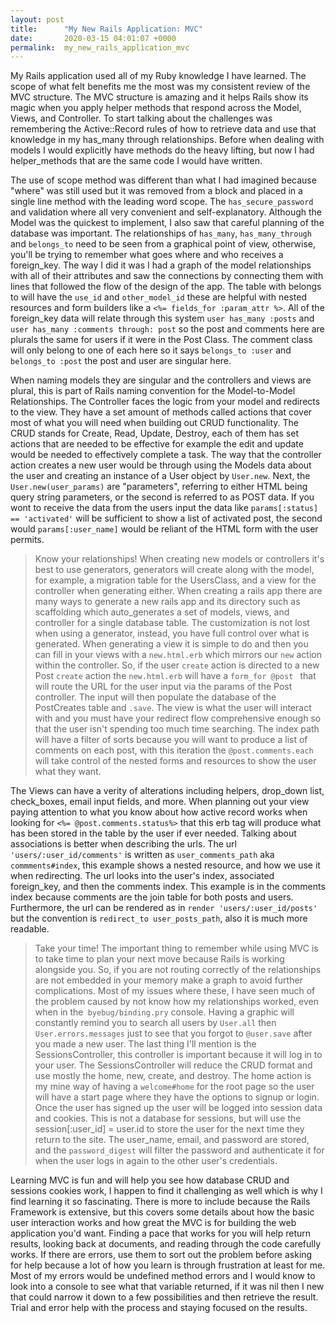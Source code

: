 ```yaml
---
layout: post
title:      "My New Rails Application: MVC"
date:       2020-03-15 04:01:07 +0000
permalink:  my_new_rails_application_mvc
---
```




My Rails application used all of my Ruby knowledge I have learned. The scope of what felt benefits me the most was my consistent review of the MVC structure. The MVC structure is amazing and it helps Rails show its magic when you apply helper methods that respond across the Model, Views, and Controller. To start talking about the challenges was remembering the Active::Record rules of how to retrieve data and use that knowledge in my has_many through relationships. Before when dealing with models I would explicitly have methods do the heavy lifting, but now I had helper_methods that are the same code I would have written. 


The use of scope method was different than what I had imagined because "where" was still used but it was removed from a block and placed in a single line method with the leading word scope. The `has_secure_password` and validation where all very convenient and self-explanatory. Although the Model was the quickest to implement, I also saw that careful planning of the database was important. The relationships of `has_many`, `has_many_through` and `belongs_to` need to be seen from a graphical point of view, otherwise, you'll be trying to remember what goes where and who receives a foreign_key. The way I did it was I had a graph of the model relationships with all of their attributes and saw the connections by connecting them with lines that followed the flow of the design of the app. The table with belongs to will have the `use_id` and `other_model_id` these are helpful with nested resources and form builders like a `<%= fields_for :param_attr %>`. All of the foreign_key data will relate through this system `user has_many :posts` and `user has_many :comments through: post` so the post and comments here are plurals the same for users if it were in the Post Class. The comment class will only belong to one of each here so it says `belongs_to :user` and `belongs_to :post` the post and user are singular here.


When naming models they are singular and the controllers and views are plural, this is part of Rails naming convention for the Model-to-Model Relationships. The Controller faces the logic from your model and redirects to the view. They have a set amount of methods called actions that cover most of what you will need when building out CRUD functionality. The CRUD stands for Create, Read, Update, Destroy, each of them has set actions that are needed to be effective for example the edit and update would be needed to effectively complete a task. The way that the controller action creates a new user would be through using the Models data about the user and creating an instance of a User object by `User.new`. Next, the `User.new(user_params)` are "parameters", referring to either HTML being query string parameters, or the second is referred to as POST data. If you wont to receive the data from the users input the data like `params[:status] == 'activated'` will be sufficient to show a list of activated post, the second would `params[:user_name]` would be reliant of the HTML form with the user permits. 
>Know your relationships!
When creating new models or controllers it's best to use generators, generators will create along with the model, for example, a migration table for the UsersClass, and a view for the controller when generating either. When creating a rails app there are many ways to generate a new rails app and its directory such as scaffolding which auto_generates a set of models, views, and controller for a single database table. The customization is not lost when using a generator, instead, you have full control over what is generated. When generating a view it is simple to do and then you can fill in your views with a `new.html.erb` which mirrors our `new` action within the controller. So, if the user `create` action is directed to a new Post `create` action the `new.html.erb` will have a `form_for @post ` that will route the URL for the user input via the params of the Post controller. The input will then populate the database of the PostCreates table and `.save`.  The view is what the user will interact with and you must have your redirect flow comprehensive enough so that the user isn't spending too much time searching. The index path will have a filter of sorts because you will want to produce a list of comments on each post, with this iteration the `@post.comments.each` will take control of the nested forms and resources to show the user what they want. 

The Views can have a verity of alterations including helpers, drop_down list, check_boxes, email input fields, and more. When planning out your view paying attention to what you know about how active record works when looking for `<%= @post.comments.status%>` that this erb tag will produce what has been stored in the table by the user if ever needed. Talking about associations is better when describing the urls. The url `'users/:user_id/comments'` is written as `user_comments_path`  aka `commments#index`, this example shows a nested resource, and how we use it when redirecting. The url looks into the user's index, associated foreign_key, and then the comments index. This example is in the comments index because comments are the join table for both posts and users. Furthermore, the url can be rendered as in `render 'users/:user_id/posts'` but the convention is `redirect_to user_posts_path`, also it is much more readable. 
>Take your time!
The important thing to remember while using MVC is to take time to plan your next move because Rails is working alongside you. So, if you are not routing correctly of the relationships are not embedded in your memory make a graph to avoid further complications. Most of my issues where these, I have seen much of the problem caused by not know how my relationships worked, even when in the` byebug/binding.pry` console. Having a graphic will constantly remind you to search all users by `User.all` then `User.errors.messages` just to see that you forgot to `@user.save` after you made a new user. The last thing I'll mention is the SessionsController, this controller is important because it will log in to your user. The SessionsController will reduce the CRUD format and use mostly the home, new, create, and destroy. The home action is my mine way of having a `welcome#home` for the root page so the user will have a start page where they have the options to signup or login. Once the user has signed up the user will be logged into session data and cookies. This is not a database for sessions, but will use the session[:user_id] = user.id to store the user for the next time they return to the site. The user_name, email, and password are stored, and the `password_digest` will filter the password and authenticate it for when the user logs in again to the other user's credentials. 

Learning MVC is fun and will help you see how database CRUD and sessions cookies work, I happen to find it challenging as well which is why I find learning it so fascinating. There is more to include because the Rails Framework is extensive, but this covers some details about how the basic user interaction works and how great the MVC is for building the web application you'd want. Finding a pace that works for you will help return results, looking back at documents, and reading through the code carefully works. If there are errors, use them to sort out the problem before asking for help because a lot of how you learn is through frustration at least for me. Most of my errors would be undefined method errors and I would know to look into a console to see what that variable returned, if it was nil then I new that could narrow it down to a few possibilities and then retrieve the result. Trial and error help with the process and staying focused on the results.
